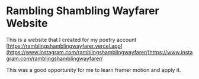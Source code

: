# Rambling Shambling Wayfarer Website

This is a website that I created for my poetry account [https://ramblingshamblingwayfarer.vercel.app](https://www.instagram.com/ramblingshamblingwayfarer/)https://www.instagram.com/ramblingshamblingwayfarer/

This was a good opportunity for me to learn framer motion and apply it.

